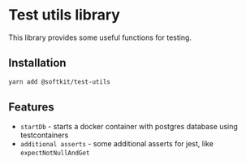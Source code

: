 # Test utils library

This library provides some useful functions for testing.

## Installation

```bash
yarn add @softkit/test-utils
```

## Features

- `startDb` - starts a docker container with postgres database using testcontainers
- `additional asserts` - some additional asserts for jest, like `expectNotNullAndGet`



